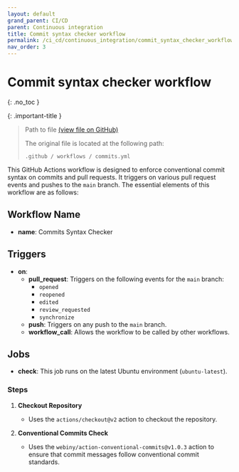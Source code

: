 ```yaml
---
layout: default
grand_parent: CI/CD
parent: Continuous integration
title: Commit syntax checker workflow
permalink: /ci_cd/continuous_integration/commit_syntax_checker_workflow
nav_order: 3
---
```


# Commit syntax checker workflow
{: .no_toc }

{: .important-title }
>
> Path to file [(view file on GitHub)](https://github.com/diverso-lab/uvlhub/blob/main/.github/workflows/commits.yml)
> 
> The original file is located at the following path:
>
> ```
> .github / workflows / commits.yml 
> ```

This GitHub Actions workflow is designed to enforce conventional commit syntax on commits and pull requests. It triggers on various pull request events and pushes to the `main` branch. The essential elements of this workflow are as follows:

## Workflow Name
- **name**: Commits Syntax Checker

## Triggers
- **on**: 
  - **pull_request**: Triggers on the following events for the `main` branch:
    - `opened`
    - `reopened`
    - `edited`
    - `review_requested`
    - `synchronize`
  - **push**: Triggers on any push to the `main` branch.
  - **workflow_call**: Allows the workflow to be called by other workflows.

## Jobs
- **check**: This job runs on the latest Ubuntu environment (`ubuntu-latest`).

### Steps
1. **Checkout Repository**
   - Uses the `actions/checkout@v2` action to checkout the repository.

2. **Conventional Commits Check**
   - Uses the `webiny/action-conventional-commits@v1.0.3` action to ensure that commit messages follow conventional commit standards.